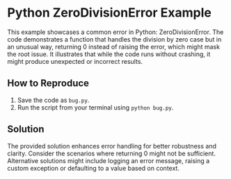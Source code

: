 # Python ZeroDivisionError Example

This example showcases a common error in Python: ZeroDivisionError.  The code demonstrates a function that handles the division by zero case but in an unusual way, returning 0 instead of raising the error, which might mask the root issue. It illustrates that while the code runs without crashing, it might produce unexpected or incorrect results.

## How to Reproduce
1. Save the code as `bug.py`.
2. Run the script from your terminal using `python bug.py`.

## Solution
The provided solution enhances error handling for better robustness and clarity. Consider the scenarios where returning 0 might not be sufficient. Alternative solutions might include logging an error message, raising a custom exception or defaulting to a value based on context.